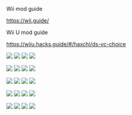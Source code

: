 
Wii mod guide

https://wii.guide/

Wii U mod guide

https://wiiu.hacks.guide/#/haxchi/ds-vc-choice




![](/docs/20210325_162953.jpg)
![](/docs/20210325_164019.jpg)
![](/docs/20210325_164038.jpg)
![](/docs/20210325_164237.jpg)

![](/docs/20210325_164255.jpg)
![](/docs/20210325_164307.jpg)
![](/docs/20210325_164320.jpg)
![](/docs/20210325_164426.jpg)

![](/docs/20210325_164616.jpg)
![](/docs/20210325_164946.jpg)
![](/docs/20210325_165010.jpg)
![](/docs/20210325_165020.jpg)


![](/docs/20210325_165109.jpg)
![](/docs/20210325_165219.jpg)
![](/docs/20210325_165244.jpg)
![](/docs/20210325_165304.jpg)


![](/docs/20210325_165700.jpg)
![](/docs/20210325_170812.jpg)
![](/docs/20210325_170901.jpg)
![](/docs/20210325_171032.jpg)
